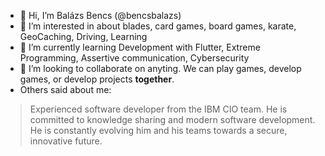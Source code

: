 - 👋 Hi, I’m Balázs Bencs (@bencsbalazs)
- 👀 I’m interested in about blades, card games, board games, karate, GeoCaching, Driving, Learning
- 🌱 I’m currently learning Development with Flutter, Extreme Programming, Assertive communication, Cybersecurity
- 💞️ I’m looking to collaborate on anyting. We can play games, develop games, or develop projects **together**.
- Others said about me:
> Experienced software developer from the IBM CIO team. He is committed to knowledge sharing and modern software development. He is constantly evolving him and his teams towards a secure, innovative future.

<!---
bencsbalazs/bencsbalazs is a ✨ special ✨ repository because its `README.md` (this file) appears on your GitHub profile.
You can click the Preview link to take a look at your changes.
--->
